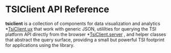 # TSIClient API Reference

**tsiclient** is a collection of components for data visualization and analytics *[TsiClient.ux](docs/UX.md) that work with generic JSON, utililties for querying the TSI platform API directly from the browser *[TsiClient.server](docs/Server.md) , and helper classes that abstract the query surface, providing a small but powerful TSI footprint for applications using the library.